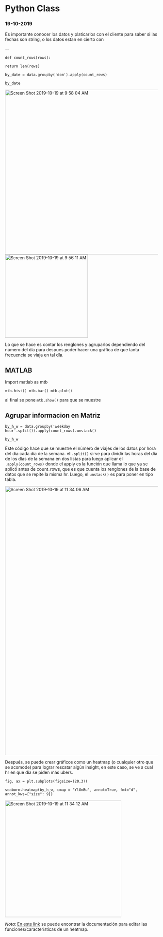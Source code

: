 # Python Class 
### 19-10-2019 


Es importante conocer los datos y platicarlos con el cliente para saber si las fechas son string, o los datos estan en cierto con

--

`def count_rows(rows):`

`return len(rows)`

`by_date = data.groupby('dom').apply(count_rows)`

`by_date`



<img width="541" alt="Screen Shot 2019-10-19 at 9 58 04 AM" src="https://user-images.githubusercontent.com/47669890/67148005-0cf9f200-f260-11e9-84f2-416a51725c0a.png">

<img width="273" alt="Screen Shot 2019-10-19 at 9 56 11 AM" src="https://user-images.githubusercontent.com/47669890/67148006-0ec3b580-f260-11e9-8ad5-be1d9a53a171.png">

Lo que se hace es contar los renglones y agruparlos dependiendo del número del día para despues poder hacer una gráfica de que tanta frecuencia se viaja en tal día.


## MATLAB
Import matlab as mtb 

`mtb.hist()
mtb.bar()
mtb.plot()`

al final se pone `mtb.show()` para que se muestre

## Agrupar informacion en Matriz

`by_h_w = data.groupby('weekday hour'.split()).apply(count_rows).unstack()`

`by_h_w`

Este código hace que se muestre el número de viajes de los datos por hora del día cada día de la semana. 
el `.split()` sirve para dividir las horas del día de los días de la semana en dos listas para luego aplicar el `.apply(count_rows)` donde el apply es la función que llama lo que ya se aplicó antes de count_rows, que es que cuenta los renglones de la base de datos que se repite la misma hr. Luego, el `unstack()` es para poner en tipo tabla.


<img width="883" alt="Screen Shot 2019-10-19 at 11 34 06 AM" src="https://user-images.githubusercontent.com/47669890/67148348-682de380-f264-11e9-8257-87be7bc106d5.png">

Después, se puede crear gráficos como un heatmap (o cualquier otro que se acomode) para lograr rescatar algún insight, en este caso, se ve a cual hr en que día se piden más ubers.

`fig, ax = plt.subplots(figsize=(20,3))`

`seaborn.heatmap(by_h_w, cmap = 'YlGnBu', annot=True, fmt="d", annot_kws={"size": 9})`

<img width="383" alt="Screen Shot 2019-10-19 at 11 34 12 AM" src="https://user-images.githubusercontent.com/47669890/67148347-66fcb680-f264-11e9-9d1d-65755114b16a.png">

*Nota:* [En este link](https://seaborn.pydata.org/generated/seaborn.heatmap.html) se puede encontrar la documentación para editar las funciones/características de un heatmap.

